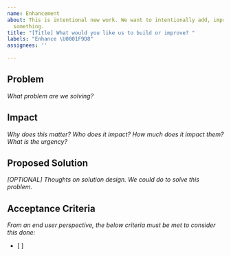 ```yaml
---
name: Enhancement
about: This is intentional new work. We want to intentionally add, improve, optimize
  something.
title: "[Title] What would you like us to build or improve? "
labels: "Enhance \U0001F9D8"
assignees: ''

---
```


## Problem
_What problem are we solving?_ 

## Impact
_Why does this matter? Who does it impact? How much does it impact them? What is the urgency?_

## Proposed Solution
_[OPTIONAL] Thoughts on solution design. We could do <insert idea> to solve this problem._

## Acceptance Criteria
_From an end user perspective, the below criteria must be met to consider this done:_
- [ ]
